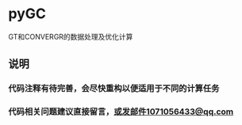 # pyGC
GT和CONVERGR的数据处理及优化计算

## 说明
### 代码注释有待完善，会尽快重构以便适用于不同的计算任务
### 代码相关问题建议直接留言，或发邮件1071056433@qq.com
